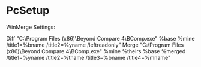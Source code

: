 # PcSetup

WinMerge Settings:

Diff 
"C:\Program Files (x86)\Beyond Compare 4\BComp.exe" %base %mine /title1=%bname /title2=%yname /leftreadonly"
Merge
"C:\Program Files (x86)\Beyond Compare 4\BComp.exe" %mine %theirs %base %merged /title1=%yname /title2=%tname /title3=%bname /title4=%mname"
